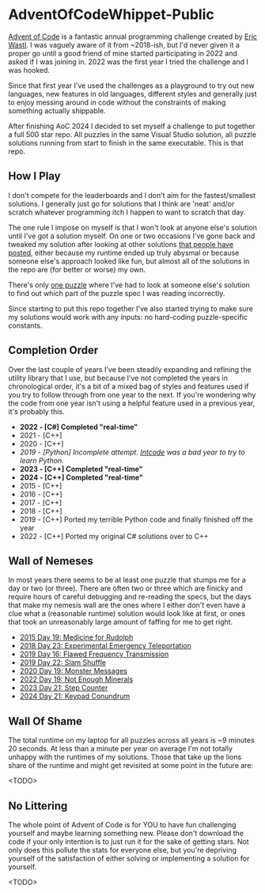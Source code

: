 # AdventOfCodeWhippet-Public

[Advent of Code](https://adventofcode.com/) is a fantastic annual programming challenge created by [Eric Wastl](https://was.tl/). I was vaguely aware of it from ~2018-ish, but I'd never given it a proper go until a good friend of mine started participating in 2022 and asked if I was joining in. 2022 was the first year I tried the challenge and I was hooked.

Since that first year I've used the challenges as a playground to try out new languages, new features in old languages, different styles and generally just to enjoy messing around in code without the constraints of making something actually shippable.

After finishing AoC 2024 I decided to set myself a challenge to put together a full 500 star repo. All puzzles in the same Visual Studio solution, all puzzle solutions running from start to finish in the same executable. This is that repo.

## How I Play

I don't compete for the leaderboards and I don't aim for the fastest/smallest solutions. I generally just go for solutions that I think are 'neat' and/or scratch whatever programming itch I happen to want to scratch that day.

The one rule I impose on myself is that I won't look at anyone else's solution until I've got a solution myself. On one or two occasions I've gone back and tweaked my solution after looking at other solutions [that people have posted](https://www.reddit.com/r/adventofcode/), either because my runtime ended up truly abysmal or because someone else's approach looked like fun, but almost all of the solutions in the repo are (for better or worse) my own.

There's only [one puzzle](https://www.reddit.com/r/adventofcode/comments/1iwf5tk/2018_day_13_part_2_preconceptions_tripped_me_up/) where I've had to look at someone else's solution to find out which part of the puzzle spec I was reading incorrectly.

Since starting to put this repo together I've also started trying to make sure my solutions would work with any inputs: no hard-coding puzzle-specific constants.

## Completion Order

Over the last couple of years I've been steadily expanding and refining the utility library that I use, but because I've not completed the years in chronological order, it's a bit of a mixed bag of styles and features used if you try to follow through from one year to the next. If you're wondering why the code from one year isn't using a helpful feature used in a previous year, it's probably this.

* **2022 - [C#] Completed "real-time"**
* 2021 - [C++]
* 2020 - [C++]
* *2019 - [Python] Incomplete attempt. [Intcode](https://adventofcode.com/2019/day/2) was a bad year to try to learn Python.*
* **2023 - [C++] Completed "real-time"**
* **2024 - [C++] Completed "real-time"**
* 2015 - [C++]
* 2016 - [C++]
* 2017 - [C++]
* 2018 - [C++]
* 2019 - [C++] Ported my terrible Python code and finally finished off the year
* 2022 - [C++] Ported my original C# solutions over to C++

## Wall of Nemeses

In most years there seems to be at least one puzzle that stumps me for a day or two (or three). There are often two or three which are finicky and require hours of careful debugging and re-reading the specs, but the days that make my nemesis wall are the ones where I either don't even have a clue what a (reasonable runtime) solution would look like at first, or ones that took an unreasonably large amount of faffing for me to get right.

* [2015 Day 19: Medicine for Rudolph](https://adventofcode.com/2015/day/19)
* [2018 Day 23: Experimental Emergency Teleportation](https://adventofcode.com/2018/day/23)
* [2019 Day 16: Flawed Frequency Transmission](https://adventofcode.com/2019/day/16)
* [2019 Day 22: Slam Shuffle](https://adventofcode.com/2019/day/22)
* [2020 Day 19: Monster Messages](https://adventofcode.com/2020/day/19)
* [2022 Day 19: Not Enough Minerals](https://adventofcode.com/2022/day/19)
* [2023 Day 21: Step Counter](https://adventofcode.com/2023/day/21)
* [2024 Day 21: Keypad Conundrum](https://adventofcode.com/2024/day/21)

## Wall Of Shame

The total runtime on my laptop for all puzzles across all years is ~9 minutes 20 seconds. At less than a minute per year on average I'm not totally unhappy with the runtimes of my solutions. Those that take up the lions share of the runtime and might get revisited at some point in the future are:

&lt;TODO>

## No Littering

The whole point of Advent of Code is for YOU to have fun challenging yourself and maybe learning something new. Please don't download the code if your only intention is to just run it for the sake of getting stars. Not only does this pollute the stats for everyone else, but you're depriving yourself of the satisfaction of either solving or implementing a solution for yourself.

&lt;TODO>

